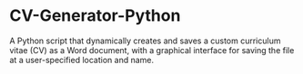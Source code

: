 # CV-Generator-Python
A Python script that dynamically creates and saves a custom curriculum vitae (CV) as a Word document, with a graphical interface for saving the file at a user-specified location and name.
